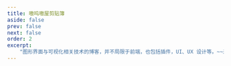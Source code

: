 ```yaml
---
title: 嗷呜嗷屋剪贴簿
aside: false
prev: false
next: false
order: 2
excerpt:
    "图形界面与可视化相关技术的博客，并不局限于前端，也包括插件，UI、UX 设计等。~~来自嗷呜嗷屋，每一页都附赠一枚爪印。~~"
---
```

